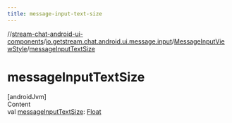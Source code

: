 ```yaml
---
title: message-input-text-size
---
```

//[stream-chat-android-ui-components](../../../index.md)/[io.getstream.chat.android.ui.message.input](../index.md)/[MessageInputViewStyle](index.md)/[messageInputTextSize](messageInputTextSize.md)



# messageInputTextSize  
[androidJvm]  
Content  
val [messageInputTextSize](messageInputTextSize.md): [Float](https://kotlinlang.org/api/latest/jvm/stdlib/kotlin/-float/index.html)  



